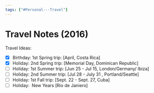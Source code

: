 ```yaml
---
tags: ["#Personal---Travel"]
---
```

# Travel Notes (2016)

Travel Ideas:

- [x] Birthday: 1st Spring trip: \[April, Costa Rica\]
- [x] Holiday: 2nd Spring trip: \[Memorial Day, Dominican Republic\]
- [ ] Holiday: 1st Summer trip: \[Jun 25 - Jul 15, London/Germany/ Ibiza\]
- [ ] Holiday: 2nd Summer trip: \[Jul 28 - July 31 , Portland/Seattle\]
- [ ] Holiday: 1st Fall trip: \[Sept. 22 - Sept. 27, Cuba\]
- [ ] Holiday:  New Years \[Rio de Janiero\]
